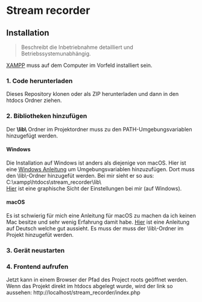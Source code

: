 # Stream recorder 

## Installation 
> Beschreibt die Inbetriebnahme detailliert und Betriebssystemunabhängig.    
   
[XAMPP](https://www.apachefriends.org/de/download.html) muss auf dem Computer im Vorfeld installiert sein.
### 1. Code herunterladen
Dieses Repository klonen oder als ZIP herunterladen und dann in den htdocs Ordner ziehen. 

### 2. Bibliotheken hinzufügen 
Der **\lib\\** Ordner im Projektordner muss zu den PATH-Umgebungsvariablen hinzugefügt werden. 
#### Windows
Die Installation auf Windows ist anders als diejenige von macOS. Hier ist eine [Windows Anleitung](https://docs.alfresco.com/4.2/tasks/fot-addpath.html) 
um Umgebungsvariablen hinzuzufügen. Dort muss den \lib\\-Ordner hinzugefüt werden. Bei mir sieht er so aus: 
C:\xampp\htdocs\stream_recorder\lib\  
[Hier](https://imgur.com/FjAhH0P) ist eine graphische Sicht der Einstellungen bei mir (auf Windows).

#### macOS
Es ist schwierig für mich eine Anleitung für macOS zu machen da ich keinen Mac besitze und sehr wenig Erfahrung damit habe. 
[Hier](https://www.aptgetupdate.de/2017/08/30/macos-tipp-path-variable-anzeigen-und-ndern/) ist eine Anleitung auf Deutsch welche 
gut aussieht. Es muss der muss der \lib\\-Ordner im Projekt hinzugefüt werden.

### 3. Gerät neustarten

### 4. Frontend aufrufen
Jetzt kann in einem Browser der Pfad des Project roots geöffnet werden. Wenn das Projekt direkt im htdocs abgelegt wurde, 
wird der link so aussehen: http://localhost/stream_recorder/index.php 

